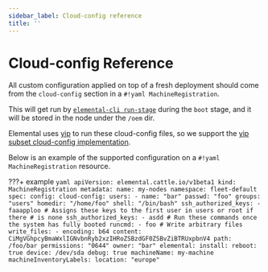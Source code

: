 ```yaml
---
sidebar_label: Cloud-config reference
title: ''
---
```


# Cloud-config Reference

All custom configuration applied on top of a fresh deployment should come
from the `cloud-config` section in a `#!yaml MachineRegistration`.

This will get run by [`elemental-cli run-stage`](https://github.com/rancher/elemental-cli/blob/main/docs/elemental_run-stage.md) during the `boot` stage, and
it will be stored in the node under the `/oem` dir.

Elemental uses [yip](https://github.com/mudler/yip) to run these cloud-config files, so we support the [yip subset cloud-config implementation](https://github.com/mudler/yip#compatibility-with-cloud-init-format).

Below is an example of the supported configuration on a `#!yaml MachineRegistration` resource.

???+ example
    ```yaml
    apiVersion: elemental.cattle.io/v1beta1
    kind: MachineRegistration
    metadata:
      name: my-nodes
      namespace: fleet-default
    spec:
      config:
        cloud-config:
          users:
            - name: "bar"
            passwd: "foo"
            groups: "users"
            homedir: "/home/foo"
            shell: "/bin/bash"
            ssh_authorized_keys:
              - faaapploo
          # Assigns these keys to the first user in users or root if there
          # is none
          ssh_authorized_keys:
            - asdd
          # Run these commands once the system has fully booted
          runcmd:
            - foo
          # Write arbitrary files
          write_files:
            - encoding: b64
              content: CiMgVGhpcyBmaWxlIGNvbnRyb2xzIHRoZSBzdGF0ZSBvZiBTRUxpbnV4
              path: /foo/bar
              permissions: "0644"
              owner: "bar"
        elemental:
          install:
            reboot: true
            device: /dev/sda
            debug: true
      machineName: my-machine
      machineInventoryLabels:
        location: "europe"
    ```